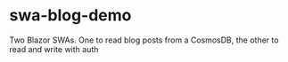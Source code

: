 # swa-blog-demo
Two Blazor SWAs. One to read blog posts from a CosmosDB, the other to read and write with auth
